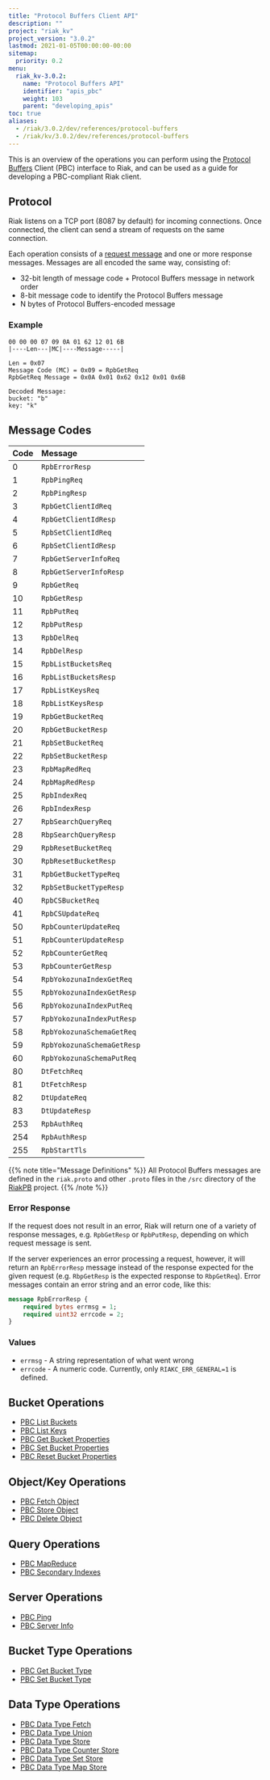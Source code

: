 ```yaml
---
title: "Protocol Buffers Client API"
description: ""
project: "riak_kv"
project_version: "3.0.2"
lastmod: 2021-01-05T00:00:00-00:00
sitemap:
  priority: 0.2
menu:
  riak_kv-3.0.2:
    name: "Protocol Buffers API"
    identifier: "apis_pbc"
    weight: 103
    parent: "developing_apis"
toc: true
aliases:
  - /riak/3.0.2/dev/references/protocol-buffers
  - /riak/kv/3.0.2/dev/references/protocol-buffers
---
```


This is an overview of the operations you can perform using the
[Protocol Buffers](https://code.google.com/p/protobuf/) Client (PBC)
interface to Riak, and can be used as a guide for developing a
PBC-compliant Riak client.

## Protocol

Riak listens on a TCP port (8087 by default) for incoming connections.
Once connected, the client can send a stream of requests on the same
connection.

Each operation consists of a [request message](https://developers.google.com/protocol-buffers/docs/encoding) and one or more response messages. Messages are all encoded the same way, consisting of:

* 32-bit length of message code + Protocol Buffers message in network
  order
* 8-bit message code to identify the Protocol Buffers message
* N bytes of Protocol Buffers-encoded message

### Example

```
00 00 00 07 09 0A 01 62 12 01 6B
|----Len---|MC|----Message-----|

Len = 0x07
Message Code (MC) = 0x09 = RpbGetReq
RpbGetReq Message = 0x0A 0x01 0x62 0x12 0x01 0x6B

Decoded Message:
bucket: "b"
key: "k"
```

## Message Codes

Code | Message |
:----|:--------|
0 | `RpbErrorResp` |
1 | `RpbPingReq` |
2 | `RpbPingResp` |
3 | `RpbGetClientIdReq` |
4 | `RpbGetClientIdResp` |
5 | `RpbSetClientIdReq` |
6 | `RpbSetClientIdResp` |
7 | `RpbGetServerInfoReq` |
8 | `RpbGetServerInfoResp` |
9 | `RpbGetReq` |
10 | `RpbGetResp` |
11 | `RpbPutReq` |
12 | `RpbPutResp` |
13 | `RpbDelReq` |
14 | `RpbDelResp` |
15 | `RpbListBucketsReq` |
16 | `RpbListBucketsResp` |
17 | `RpbListKeysReq` |
18 | `RpbListKeysResp` |
19 | `RpbGetBucketReq` |
20 | `RpbGetBucketResp` |
21 | `RpbSetBucketReq` |
22 | `RpbSetBucketResp` |
23 | `RpbMapRedReq` |
24 | `RpbMapRedResp` |
25 | `RpbIndexReq` |
26 | `RpbIndexResp` |
27 | `RpbSearchQueryReq` |
28 | `RbpSearchQueryResp` |
29 | `RpbResetBucketReq` |
30 | `RpbResetBucketResp` |
31 | `RpbGetBucketTypeReq` |
32 | `RpbSetBucketTypeResp` |
40 | `RpbCSBucketReq` |
41 | `RpbCSUpdateReq` |
50 | `RpbCounterUpdateReq` |
51 | `RpbCounterUpdateResp` |
52 | `RpbCounterGetReq` |
53 | `RpbCounterGetResp` |
54 | `RpbYokozunaIndexGetReq` |
55 | `RpbYokozunaIndexGetResp` |
56 | `RpbYokozunaIndexPutReq` |
57 | `RpbYokozunaIndexPutResp` |
58 | `RpbYokozunaSchemaGetReq` |
59 | `RpbYokozunaSchemaGetResp` |
60 | `RpbYokozunaSchemaPutReq` |
80 | `DtFetchReq` |
81 | `DtFetchResp` |
82 | `DtUpdateReq` |
83 | `DtUpdateResp` |
253 | `RpbAuthReq` |
254 | `RpbAuthResp` |
255 | `RpbStartTls` |

{{% note title="Message Definitions" %}}
All Protocol Buffers messages are defined in the `riak.proto` and other
`.proto` files in the `/src` directory of the
<a href="https://github.com/basho/riak_pb">RiakPB</a> project.
{{% /note %}}

### Error Response

If the request does not result in an error, Riak will return one of a
variety of response messages, e.g. `RpbGetResp` or `RpbPutResp`,
depending on which request message is sent.

If the server experiences an error processing a request, however, it
will return an `RpbErrorResp` message instead of the response expected
for the given request (e.g. `RbpGetResp` is the expected response to
`RbpGetReq`). Error messages contain an error string and an error code,
like this:

```protobuf
message RpbErrorResp {
    required bytes errmsg = 1;
    required uint32 errcode = 2;
}
```

### Values

* `errmsg` - A string representation of what went wrong
* `errcode` - A numeric code. Currently, only `RIAKC_ERR_GENERAL=1`
  is defined.

## Bucket Operations

* [PBC List Buckets]({{<baseurl>}}riak/kv/3.0.2/developing/api/protocol-buffers/list-buckets)
* [PBC List Keys]({{<baseurl>}}riak/kv/3.0.2/developing/api/protocol-buffers/list-keys)
* [PBC Get Bucket Properties]({{<baseurl>}}riak/kv/3.0.2/developing/api/protocol-buffers/get-bucket-props)
* [PBC Set Bucket Properties]({{<baseurl>}}riak/kv/3.0.2/developing/api/protocol-buffers/set-bucket-props)
* [PBC Reset Bucket Properties]({{<baseurl>}}riak/kv/3.0.2/developing/api/protocol-buffers/reset-bucket-props)

## Object/Key Operations

* [PBC Fetch Object]({{<baseurl>}}riak/kv/3.0.2/developing/api/protocol-buffers/fetch-object)
* [PBC Store Object]({{<baseurl>}}riak/kv/3.0.2/developing/api/protocol-buffers/store-object)
* [PBC Delete Object]({{<baseurl>}}riak/kv/3.0.2/developing/api/protocol-buffers/delete-object)

## Query Operations

* [PBC MapReduce]({{<baseurl>}}riak/kv/3.0.2/developing/api/protocol-buffers/mapreduce)
* [PBC Secondary Indexes]({{<baseurl>}}riak/kv/3.0.2/developing/api/protocol-buffers/secondary-indexes)

## Server Operations

* [PBC Ping]({{<baseurl>}}riak/kv/3.0.2/developing/api/protocol-buffers/ping)
* [PBC Server Info]({{<baseurl>}}riak/kv/3.0.2/developing/api/protocol-buffers/server-info)

## Bucket Type Operations

* [PBC Get Bucket Type]({{<baseurl>}}riak/kv/3.0.2/developing/api/protocol-buffers/get-bucket-type)
* [PBC Set Bucket Type]({{<baseurl>}}riak/kv/3.0.2/developing/api/protocol-buffers/set-bucket-type)

## Data Type Operations

* [PBC Data Type Fetch]({{<baseurl>}}riak/kv/3.0.2/developing/api/protocol-buffers/dt-fetch)
* [PBC Data Type Union]({{<baseurl>}}riak/kv/3.0.2/developing/api/protocol-buffers/dt-union)
* [PBC Data Type Store]({{<baseurl>}}riak/kv/3.0.2/developing/api/protocol-buffers/dt-store)
* [PBC Data Type Counter Store]({{<baseurl>}}riak/kv/3.0.2/developing/api/protocol-buffers/dt-counter-store)
* [PBC Data Type Set Store]({{<baseurl>}}riak/kv/3.0.2/developing/api/protocol-buffers/dt-set-store)
* [PBC Data Type Map Store]({{<baseurl>}}riak/kv/3.0.2/developing/api/protocol-buffers/dt-map-store)

